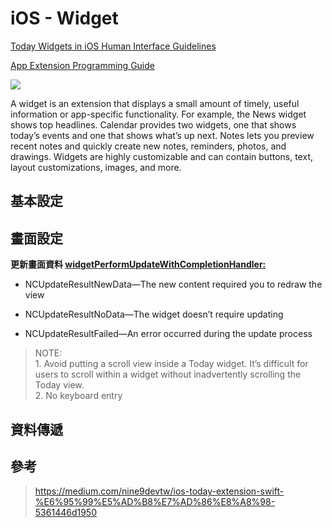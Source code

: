 # iOS - Widget

[Today Widgets in iOS Human Interface Guidelines](https://developer.apple.com/design/human-interface-guidelines/ios/extensions/widgets/)

[App Extension Programming Guide](https://developer.apple.com/library/archive/documentation/General/Conceptual/ExtensibilityPG/Today.html)

![](https://i.imgur.com/pPRx5YA.png)

A widget is an extension that displays a small amount of timely, useful information or app-specific functionality. For example, the News widget shows top headlines. Calendar provides two widgets, one that shows today’s events and one that shows what’s up next. Notes lets you preview recent notes and quickly create new notes, reminders, photos, and drawings. Widgets are highly customizable and can contain buttons, text, layout customizations, images, and more.

## 基本設定

## 畫面設定

**更新畫面資料 [widgetPerformUpdateWithCompletionHandler:](https://developer.apple.com/documentation/notificationcenter/ncwidgetproviding/1490262-widgetperformupdatewithcompletio)**

- NCUpdateResultNewData—The new content required you to redraw the view

- NCUpdateResultNoData—The widget doesn’t require updating

- NCUpdateResultFailed—An error occurred during the update process

>  NOTE: 
> <br> 1. Avoid putting a scroll view inside a Today widget. It’s difficult for users to scroll within a widget without inadvertently scrolling the Today view.
> <br> 2. No keyboard entry

## 資料傳遞

## 參考
> https://medium.com/nine9devtw/ios-today-extension-swift-%E6%95%99%E5%AD%B8%E7%AD%86%E8%A8%98-5361446d1950

